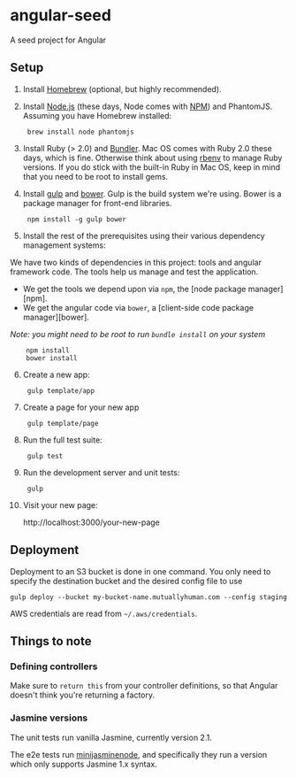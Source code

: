 # angular-seed

A seed project for Angular

## Setup

1. Install [Homebrew](http://brew.sh) (optional, but highly recommended).

2. Install [Node.js](https://nodejs.org) (these days, Node comes with [NPM](https://www.npmjs.org)) and PhantomJS. Assuming you have Homebrew installed:

        brew install node phantomjs

3. Install Ruby (> 2.0) and [Bundler](http://bundler.io). Mac OS comes with Ruby 2.0 these days, which is fine. Otherwise think about using [rbenv](https://github.com/sstephenson/rbenv) to manage Ruby versions. If you do stick with the built-in Ruby in Mac OS, keep in mind that you need to be root to install gems.

4. Install [gulp](http://gulpjs.com) and [bower](http://bower.io). Gulp is the build system we're using. Bower is a package manager for front-end libraries.

        npm install -g gulp bower

5. Install the rest of the prerequisites using their various dependency management systems:

  We have two kinds of dependencies in this project: tools and angular framework code.  The tools help
  us manage and test the application.

  * We get the tools we depend upon via `npm`, the [node package manager][npm].
  * We get the angular code via `bower`, a [client-side code package manager][bower].

  *Note: you might need to be root to run `bundle install` on your system*

        npm install
        bower install

6. Create a new app:

        gulp template/app

7. Create a page for your new app

        gulp template/page

8. Run the full test suite:

        gulp test

9. Run the development server and unit tests:

        gulp

10. Visit your new page:

       http://localhost:3000/your-new-page


## Deployment

Deployment to an S3 bucket is done in one command. You only need to specify the destination bucket and the desired config file to use

    gulp deploy --bucket my-bucket-name.mutuallyhuman.com --config staging

AWS credentials are read from `~/.aws/credentials`.


## Things to note

### Defining controllers

Make sure to `return this` from your controller definitions, so that Angular doesn't think you're returning a factory.

### Jasmine versions

The unit tests run vanilla Jasmine, currently version 2.1.

The e2e tests run [minijasminenode](https://github.com/juliemr/minijasminenode), and specifically they run a version which only supports Jasmine 1.x syntax.
